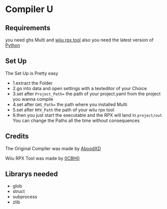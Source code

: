 # Compiler U

## Requirements
you need ghs Multi and [wiiu rpx tool](https://github.com/0CBH0/wiiurpxtool/releases) also you need the latest version of [Python](https://www.python.org/downloads/release/python-3127/)

## Set Up
The Set Up is Pretty easy 
- 1.extract the Folder
- 2.go into data and open settings with a texteditor of your Choice
- 3.set after ``Project_Path=`` the path of your project.yaml from the project you wanna compile
- 4.set after ``GHS_Path=`` the path where you installed Multi
- 5.set after ``RPX_Path`` the path of your wiiu rpx tool
- 6.then you just start the executable and the RPX will land in ``project/out``
You can change the Paths all the time without consequences

## Credits 
The Original Compiler was made by [AboodXD](https://github.com/aboood40091)

Wiiu RPX Tool was made by [0CBH0](https://github.com/0CBH0)

## Librarys needed
- glob 
- struct 
- subprocess 
- zlib
